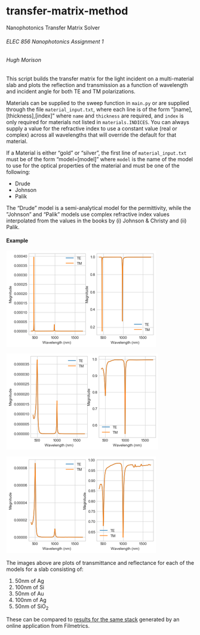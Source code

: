 # transfer-matrix-method
Nanophotonics Transfer Matrix Solver

###### ELEC 856 Nanophotonics Assignment 1
###### Hugh Morison

This script builds the transfer matrix for the light incident on a multi-material slab and plots the reflection and 
transmission as a function of wavelength and incident angle for both TE and TM polarizations. 

Materials can be supplied to the sweep function in `main.py` or are supplied through the file `material_input.txt`,
where each line is of the form “[name],[thickness],[index]” where `name` and `thickness` are required, and `index` is only
required for materials not listed in `materials.INDICES`. You can always supply a value for the refractive index to use
a constant value (real or complex) across all wavelengths that will override the default for that material.

If a Material is either “gold” or “silver”, the first line of `material_input.txt` must be of the form “model=[model]”
where `model` is the name of the model to use for the optical properties of the material and must be one of the following:
* Drude
* Johnson
* Palik

The “Drude” model is a semi-analytical model for the permittivity, while the ”Johnson” and “Palik” models use 
complex refractive index values interpolated from the values in the books by (i) Johnson & Christy and (ii) Palik.

#### Example

![image1](example_images/drude_stack.png)

![image2](example_images/jc_stack.png)

![image3](example_images/palik_stack.png)

The images above are plots of transmittance and reflectance for each of the models for a slab consisting of:
1. 50nm of Ag
2. 100nm of Si
3. 50nm of Au
4. 100nm of Ag
5. 50nm of SiO<sub>2</sub>

These can be compared to [results for the same stack](https://www.filmetrics.com/reflectance-calculator?wmin=400&wmax=1700&wstep=1&angle=0&pol=s&units=nm&mat[]=Air&d[]=0&mat[]=Ag&d[]=50&mat[]=Si&d[]=100&mat[]=Au&d[]=50&mat[]=Ag&d[]=100&mat[]=SiO2&d[]=50&mat[]=Air&d[]=0&sptype=r)
generated by an online application from Filmetrics.
